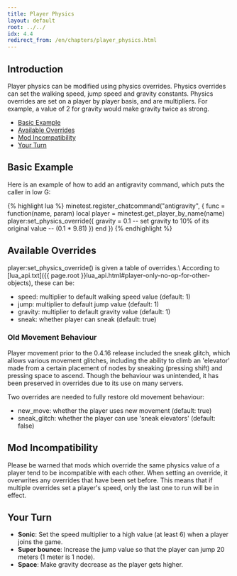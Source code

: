 ```yaml
---
title: Player Physics
layout: default
root: ../../
idx: 4.4
redirect_from: /en/chapters/player_physics.html
---
```


## Introduction

Player physics can be modified using physics overrides. Physics overrides can set the
walking speed, jump speed and gravity constants. Physics overrides are set on a player
by player basis, and are multipliers. For example, a value of 2 for gravity would make
gravity twice as strong.

* [Basic Example](#basic_example)
* [Available Overrides](#available_overrides)
* [Mod Incompatibility ](#mod_incompatibility)
* [Your Turn](#your_turn)

## Basic Example

Here is an example of how to add an antigravity command, which
puts the caller in low G:

{% highlight lua %}
minetest.register_chatcommand("antigravity", {
    func = function(name, param)
        local player = minetest.get_player_by_name(name)
        player:set_physics_override({
            gravity = 0.1 -- set gravity to 10% of its original value
                          -- (0.1 * 9.81)
        })
    end
})
{% endhighlight %}

## Available Overrides

player:set_physics_override() is given a table of overrides.\\
According to [lua_api.txt]({{ page.root }}lua_api.html#player-only-no-op-for-other-objects),
these can be:

* speed: multiplier to default walking speed value (default: 1)
* jump: multiplier to default jump value (default: 1)
* gravity: multiplier to default gravity value (default: 1)
* sneak: whether player can sneak (default: true)

### Old Movement Behaviour

Player movement prior to the 0.4.16 release included the sneak glitch, which
allows various movement glitches, including the ability
to climb an 'elevator' made from a certain placement of nodes by sneaking
(pressing shift) and pressing space to ascend. Though the behaviour was
unintended, it has been preserved in overrides due to its use on many servers.

Two overrides are needed to fully restore old movement behaviour:

* new_move: whether the player uses new movement (default: true)
* sneak_glitch: whether the player can use 'sneak elevators' (default: false)

## Mod Incompatibility

Please be warned that mods which override the same physics value of a player tend
to be incompatible with each other. When setting an override, it overwrites
any overrides that have been set before. This means that if multiple overrides set a
player's speed, only the last one to run will be in effect.

## Your Turn

* **Sonic**: Set the speed multiplier to a high value (at least 6) when a player joins the game.
* **Super bounce**: Increase the jump value so that the player can jump 20 meters (1 meter is 1 node).
* **Space**: Make gravity decrease as the player gets higher.
